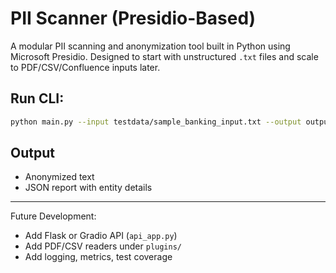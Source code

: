 # PII Scanner (Presidio-Based)

A modular PII scanning and anonymization tool built in Python using Microsoft Presidio. Designed to start with unstructured `.txt` files and scale to PDF/CSV/Confluence inputs later.

## Run CLI:
```bash
python main.py --input testdata/sample_banking_input.txt --output output/output_result.json
```

## Output
- Anonymized text
- JSON report with entity details

---

Future Development:
- Add Flask or Gradio API (`api_app.py`)
- Add PDF/CSV readers under `plugins/`
- Add logging, metrics, test coverage